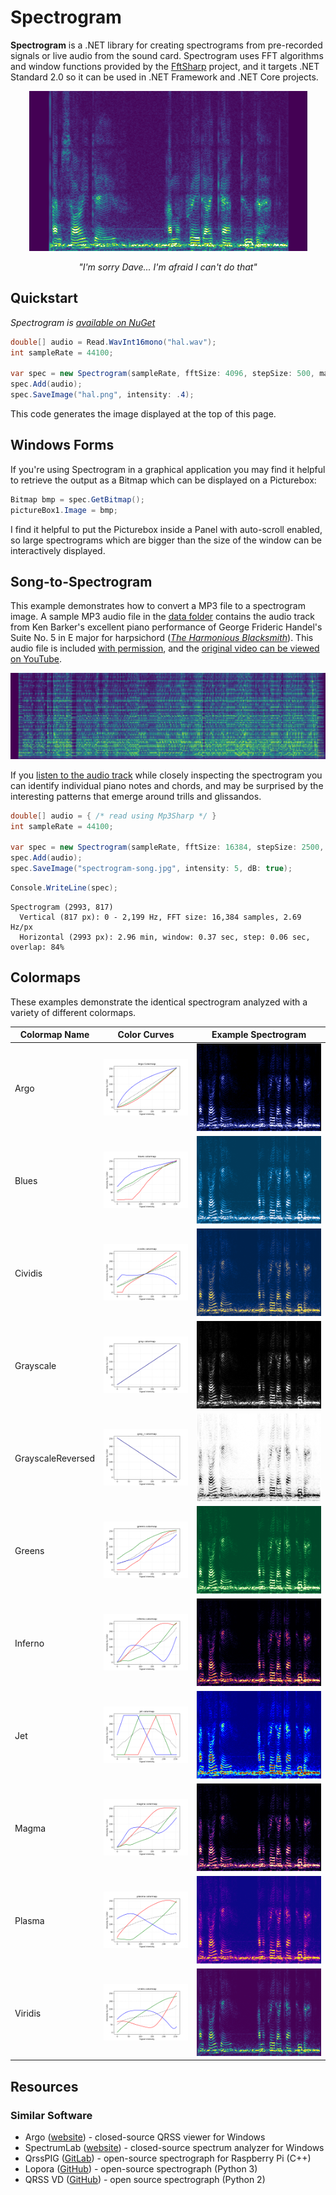 # Spectrogram
**Spectrogram** is a .NET library for creating spectrograms from pre-recorded signals or live audio from the sound card.  Spectrogram uses FFT algorithms and window functions provided by the [FftSharp](https://github.com/swharden/FftSharp) project, and it targets .NET Standard 2.0 so it can be used in .NET Framework and .NET Core projects.

<div align="center">

![](dev/spectrogram.png)

_"I'm sorry Dave... I'm afraid I can't do that"_

</div>


## Quickstart

_Spectrogram is [available on NuGet](https://www.nuget.org/packages/Spectrogram)_

```cs
double[] audio = Read.WavInt16mono("hal.wav");
int sampleRate = 44100;

var spec = new Spectrogram(sampleRate, fftSize: 4096, stepSize: 500, maxFreq: 3000);
spec.Add(audio);
spec.SaveImage("hal.png", intensity: .4);
```

This code generates the image displayed at the top of this page.

## Windows Forms

If you're using Spectrogram in a graphical application you may find it helpful to retrieve the output as a Bitmap which can be displayed on a Picturebox:

```cs
Bitmap bmp = spec.GetBitmap();
pictureBox1.Image = bmp;
```

I find it helpful to put the Picturebox inside a Panel with auto-scroll enabled, so large spectrograms which are bigger than the size of the window can be interactively displayed.

## Song-to-Spectrogram

This example demonstrates how to convert a MP3 file to a spectrogram image. A sample MP3 audio file in the [data folder](data) contains the audio track from Ken Barker's excellent piano performance of George Frideric Handel's Suite No. 5 in E major for harpsichord ([_The Harmonious Blacksmith_](https://en.wikipedia.org/wiki/The_Harmonious_Blacksmith)). This audio file is included [with permission](dev/Handel%20-%20Air%20and%20Variations.txt), and the [original video can be viewed on YouTube](https://www.youtube.com/watch?v=Mza-xqk770k).

![](dev/spectrogram-song.jpg)

If you [listen to the audio track](https://www.youtube.com/watch?v=Mza-xqk770k) while closely inspecting the spectrogram you can identify individual piano notes and chords, and may be surprised by the interesting patterns that emerge around trills and glissandos.

```cs
double[] audio = { /* read using Mp3Sharp */ }
int sampleRate = 44100;

var spec = new Spectrogram(sampleRate, fftSize: 16384, stepSize: 2500, maxFreq: 2200);
spec.Add(audio);
spec.SaveImage("spectrogram-song.jpg", intensity: 5, dB: true);
```

```cs
Console.WriteLine(spec);
```
```
Spectrogram (2993, 817)
  Vertical (817 px): 0 - 2,199 Hz, FFT size: 16,384 samples, 2.69 Hz/px
  Horizontal (2993 px): 2.96 min, window: 0.37 sec, step: 0.06 sec, overlap: 84%
```

## Colormaps

These examples demonstrate the identical spectrogram analyzed with a variety of different colormaps.

Colormap Name | Color Curves | Example Spectrogram
---|---|---
Argo | ![](dev/colormap/analyzed2/argo.png) | ![](dev/graphics/hal-Argo.png)
Blues | ![](dev/colormap/analyzed2/blues.png) | ![](dev/graphics/hal-Blues.png)
Cividis | ![](dev/colormap/analyzed2/cividis.png) | ![](dev/graphics/hal-Cividis.png)
Grayscale | ![](dev/colormap/analyzed2/gray.png) | ![](dev/graphics/hal-Grayscale.png)
GrayscaleReversed | ![](dev/colormap/analyzed2/gray_r.png) | ![](dev/graphics/hal-GrayscaleReversed.png)
Greens | ![](dev/colormap/analyzed2/greens.png) | ![](dev/graphics/hal-Greens.png)
Inferno | ![](dev/colormap/analyzed2/inferno.png) | ![](dev/graphics/hal-Inferno.png)
Jet | ![](dev/colormap/analyzed2/jet.png) | ![](dev/graphics/hal-Jet.png)
Magma | ![](dev/colormap/analyzed2/magma.png) | ![](dev/graphics/hal-Magma.png)
Plasma | ![](dev/colormap/analyzed2/plasma.png) | ![](dev/graphics/hal-Plasma.png)
Viridis | ![](dev/colormap/analyzed2/viridis.png) | ![](dev/graphics/hal-Viridis.png)

## Resources

### Similar Software
* Argo ([website](http://digilander.libero.it/i2phd/argo/)) - closed-source QRSS viewer for Windows
* SpectrumLab ([website](http://www.qsl.net/dl4yhf/spectra1.html)) - closed-source spectrum analyzer for Windows 
* QrssPIG ([GitLab](https://gitlab.com/hb9fxx/qrsspig)) - open-source spectrograph for Raspberry Pi (C++)
* Lopora ([GitHub](https://github.com/swharden/Lopora)) - open-source spectrograph (Python 3) 
* QRSS VD ([GitHub](https://github.com/swharden/QRSS-VD)) - open source spectrograph (Python 2)
